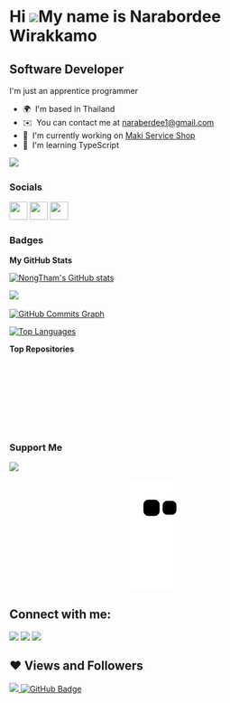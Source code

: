 Hi ![](https://user-images.githubusercontent.com/18350557/176309783-0785949b-9127-417c-8b55-ab5a4333674e.gif)My name is Narabordee Wirakkamo
============================================================================================================================================

Software Developer
------------------

I'm just an apprentice programmer

* 🌍  I'm based in Thailand
* ✉️  You can contact me at [naraberdee1@gmail.com](mailto:naraberdee1@gmail.com)
* 🚀  I'm currently working on [Maki Service Shop](http://maki-service.cloud/)
* 🧠  I'm learning TypeScript

<a href="https://www.github.com/NongTham" target="_blank" rel="noreferrer"><img
src="https://img.shields.io/github/followers/NongTham?logo=github&style=for-the-badge&color=0891b2&labelColor=1c1917" /></a>

### Socials

<p align="left"> <a href="https://www.facebook.com/kong.art.5648" target="_blank" rel="noreferrer"><img src="https://raw.githubusercontent.com/danielcranney/readme-generator/main/public/icons/socials/facebook.svg" width="32" height="32" /></a> <a href="https://www.github.com/NongTham" target="_blank" rel="noreferrer"><img src="https://raw.githubusercontent.com/danielcranney/readme-generator/main/public/icons/socials/github.svg" width="32" height="32" /></a> <a href="http://www.instagram.com/nt_nongtham" target="_blank" rel="noreferrer"><img src="https://raw.githubusercontent.com/danielcranney/readme-generator/main/public/icons/socials/instagram.svg" width="32" height="32" /></a></p>

### Badges

<b>My GitHub Stats</b>

<a href="http://www.github.com/NongTham"><img src="https://github-readme-stats.vercel.app/api?username=NongTham&show_icons=true&hide=&count_private=true&title_color=0891b2&text_color=ffffff&icon_color=0891b2&bg_color=1c1917&hide_border=true&show_icons=true" alt="NongTham's GitHub stats" /></a>

<a href="http://www.github.com/NongTham"><img src="https://github-readme-streak-stats.herokuapp.com/?user=NongTham&stroke=ffffff&background=1c1917&ring=0891b2&fire=0891b2&currStreakNum=ffffff&currStreakLabel=0891b2&sideNums=ffffff&sideLabels=ffffff&dates=ffffff&hide_border=true" /></a>

<a href="http://www.github.com/NongTham"><img src="https://github-readme-activity-graph.cyclic.app/graph?username=NongTham&bg_color=1c1917&color=ffffff&line=0891b2&point=ffffff&area_color=1c1917&area=true&hide_border=true&custom_title=GitHub%20Commits%20Graph" alt="GitHub Commits Graph" /></a>

<a href="https://github.com/NongTham" align="left"><img src="https://github-readme-stats.vercel.app/api/top-langs/?username=NongTham&langs_count=10&title_color=0891b2&text_color=ffffff&icon_color=0891b2&bg_color=1c1917&hide_border=true&locale=en&custom_title=Top%20%Languages" alt="Top Languages" /></a>

<b>Top Repositories</b>

<div width="100%" align="center"></div><br /><br /><br /><br /><br /><br /><br />

### Support Me

<a href="https://www.buymeacoffee.com/naraberdee"><img src="https://cdn.buymeacoffee.com/buttons/v2/default-yellow.png" width="200" /></a>
<div align="center">

  ![Snake animation](https://github.com/rafaballerini/rafaballerini/blob/output/github-contribution-grid-snake.svg)

</div>

## Connect with me:
<p align="left">

<a href = "https://twitter.com/Nong_Tham1"><img src="https://img.icons8.com/fluent/48/000000/twitter.png"/></a>
<a href = "https://www.instagram.com/tham_yui/"><img src="https://img.icons8.com/fluent/48/000000/instagram-new.png"/></a>
<a href = "https://www.youtube.com/channel/UCFTt6csY28fqF8-J0mhQumQ"><img src="https://img.icons8.com/color/48/000000/youtube-play.png"/></a>

</p>

## ❤ Views and Followers
<a href="https://github.com/NongTham/github-profile-views-counter">
    <img src="https://komarev.com/ghpvc/?username=NongTham">
</a>
<a href="https://github.com/NongTham?tab=followers"><img src="https://img.shields.io/github/followers/NongTham?label=Followers&style=social" alt="GitHub Badge"></a>
